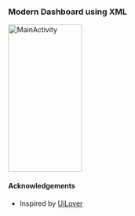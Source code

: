 ### Modern Dashboard using XML

<img width="150" height="300" alt="MainActivity" src="https://github.com/user-attachments/assets/dc4579fd-2254-4ffd-9e3e-4e4eff8d3501" />


#### Acknowledgements
- Inspired by [UiLover](https://youtu.be/TfX8xT5Gklw?si=x-CyK7bZrTuJjOQ1)
